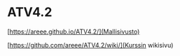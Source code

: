 # ATV4.2

[https://areee.github.io/ATV4.2/](Mallisivusto)

[https://github.com/areee/ATV4.2/wiki/](Kurssin wikisivu)
